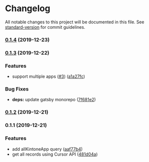 # Changelog

All notable changes to this project will be documented in this file. See [standard-version](https://github.com/conventional-changelog/standard-version) for commit guidelines.

### [0.1.4](https://github.com/koba04/gatsby-source-kintone/compare/v0.1.3...v0.1.4) (2019-12-23)

### [0.1.3](https://github.com/koba04/gatsby-source-kintone/compare/v0.1.1...v0.1.3) (2019-12-22)


### Features

* support multiple apps ([#3](https://github.com/koba04/gatsby-source-kintone/issues/3)) ([a1a27fc](https://github.com/koba04/gatsby-source-kintone/commit/a1a27fc371f12bcfa1627e2bd9c4447a9f35dab8))


### Bug Fixes

* **deps:** update gatsby monorepo ([7f681e2](https://github.com/koba04/gatsby-source-kintone/commit/7f681e27729cd631eb90b22839964478b6e78891))

### [0.1.2](https://github.com/koba04/gatsby-source-kintone/compare/v0.1.1...v0.1.2) (2019-12-21)

### 0.1.1 (2019-12-21)


### Features

* add allKintoneApp query ([aaf77b4](https://github.com/koba04/gatsby-source-kintone/commit/aaf77b416cb123219bdd11e6f039cb38671863bf))
* get all records using Cursor API ([481d04a](https://github.com/koba04/gatsby-source-kintone/commit/481d04ad85f287a107edc164685955e03baa38a1))
